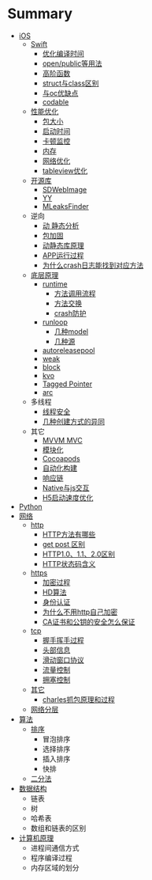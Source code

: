 # Summary

* [iOS](README.md)
  * [Swift](swift.md)
    * [优化编译时间](swift/you-hua-bian-yi-shi-jian.md)
    * [open/public等用法](swift/openpublicdeng-yong-fa.md)
    * [高阶函数](swift/gao-jie-han-shu.md)
    * [struct与class区别](swift/structyu-class-qu-bie.md)
    * [与oc优缺点](swift/yu-oc-you-que-dian.md)
    * [codable](swift/codable.md)
  * [性能优化](xing-neng-you-hua.md)
    * [包大小](xing-neng-you-hua/bao-da-xiao.md)
    * [启动时间](xing-neng-you-hua/qi-dong-shi-jian.md)
    * [卡顿监控](xing-neng-you-hua/qia-dun-jian-kong.md)
    * [内存](xing-neng-you-hua/nei-cun.md)
    * [网络优化](xing-neng-you-hua/wang-luo-you-hua.md)
    * [tableview优化](xing-neng-you-hua/tableviewyou-hua.md)
  * [开源库](kai-yuan-ku.md)
    * [SDWebImage](kai-yuan-ku/sdwebimage.md)
    * [YY](kai-yuan-ku/yy.md)
    * [MLeaksFinder](kai-yuan-ku/mleaksfinder.md)
  * 逆向
    * [动 静态分析](dong-jing-tai-fen-xi.md)
    * [包加固](bao-jia-gu.md)
    * [动静态库原理](dong-jing-tai-ku-yuan-li.md)
    * [APP运行过程](appyun-xing-guo-cheng.md)
    * [为什么crash日志能找到对应方法](wei-shi-yao-crash-ri-zhi-neng-zhao-dao-dui-ying-fang-fa.md)
  * [底层原理](di-ceng-yuan-li.md)
    * [runtime](di-ceng-yuan-li/runtime.md)
      * [方法调用流程](di-ceng-yuan-li/runtime/fang-fa-diao-yong-liu-cheng.md)
      * [方法交换](di-ceng-yuan-li/runtime/fang-fa-jiao-huan.md)
      * [crash防护](di-ceng-yuan-li/runtime/crashfang-hu.md)
    * [runloop](di-ceng-yuan-li/runloop.md)
      * [几种model](di-ceng-yuan-li/runloop/ji-zhong-model.md)
      * [几种源](di-ceng-yuan-li/runloop/ji-zhong-yuan.md)
    * [autoreleasepool](di-ceng-yuan-li/autoreleasepool.md)
    * [weak](di-ceng-yuan-li/weak.md)
    * [block](di-ceng-yuan-li/block.md)
    * [kvo](di-ceng-yuan-li/kvo.md)
    * [Tagged Pointer](di-ceng-yuan-li/tagged-pointer.md)
    * [arc](di-ceng-yuan-li/arc.md)
  * 多线程
    * [线程安全](xian-cheng-an-quan.md)
    * [几种创建方式的异同](ji-zhong-chuang-jian-fang-shi-de-yi-tong.md)
  * 其它
    * [MVVM MVC](mvvm-mvc.md)
    * [模块化](mo-kuai-hua.md)
    * [Cocoapods](cocoapods.md)
    * [自动化构建](zi-dong-hua-gou-jian.md)
    * [响应链](xiang-ying-lian.md)
    * [Native与js交互](nativeyu-js-jiao-hu.md)
    * [H5启动速度优化](h5qi-dong-su-du-you-hua.md)
* [Python](python.md)
* [网络](wang-luo.md)
  * [http](wang-luo/http.md)
    * [HTTP方法有哪些](wang-luo/http/you-na-xie-fang-fa-ff0c-get-post-qu-bie.md)
    * [get post 区别](wang-luo/http/get-post-qu-bie.md)
    * [HTTP1.0、1.1、2.0区别](wang-luo/http/http20yu-http-1-1-qu-bie.md)
    * [HTTP状态码含义](wang-luo/http/httpzhuang-tai-ma-han-yi.md)
  * [https](wang-luo/https.md)
    * [加密过程](wang-luo/https/jia-mi-guo-cheng.md)
    * [HD算法](wang-luo/https/hdsuan-fa.md)
    * [身份认证](wang-luo/https/shen-fen-ren-zheng.md)
    * [为什么不用http自己加密](wang-luo/https/wei-shi-yao-bu-yong-http-zi-ji-jia-mi.md)
    * [CA证书和公钥的安全怎么保证](wang-luo/https/cazheng-shu-he-gong-yao-de-an-quan-zen-yao-bao-zheng.md)
  * [tcp](wang-luo/tcp.md)
    * [握手挥手过程](wang-luo/tcp/wo-shou-hui-shou-guo-cheng.md)
    * [头部信息](wang-luo/tcp/tou-bu-xin-xi.md)
    * [滑动窗口协议](wang-luo/tcp/hua-dong-chuang-kou-xie-yi.md)
    * [流量控制](wang-luo/tcp/liu-liang-kong-zhi.md)
    * [拥塞控制](wang-luo/tcp/yong-sai-kong-zhi.md)
  * [其它](wang-luo/qi-ta.md)
    * [charles抓包原理和过程](wang-luo/qi-ta/charleszhua-bao-yuan-li-he-guo-cheng.md)
  * [网络分层](wang-luo/wang-luo-fen-ceng.md)
* [算法](suan-fa.md)
  * [排序](suan-fa/pai-xu.md)
    * 冒泡排序
    * 选择排序
    * 插入排序
    * 快排
  * [二分法](suan-fa/er-fen-fa.md)
* [数据结构](shu-ju-jie-gou.md)
  * 链表
  * 树
  * 哈希表
  * 数组和链表的区别
* [计算机原理](ji-suan-ji-yuan-li.md)
  * 进程间通信方式
  * 程序编译过程
  * 内存区域的划分

